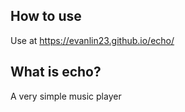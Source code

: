 ## How to use
Use at https://evanlin23.github.io/echo/ 

## What is echo?
A very simple music player